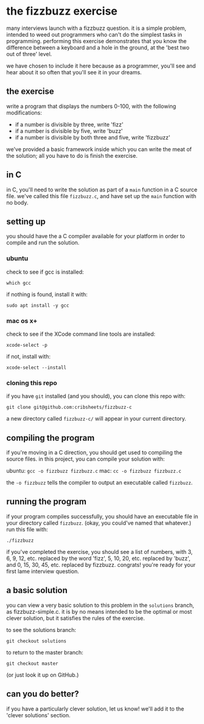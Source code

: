 # the fizzbuzz exercise

many interviews launch with a fizzbuzz question. it
is a simple problem, intended to weed out programmers
who can't do the simplest tasks in programming.
performing this exercise demonstrates that you know
the difference between a keyboard and a hole in
the ground, at the 'best two out of three' level.

we have chosen to include it here because as a programmer,
you'll see and hear about it so often that you'll see
it in your dreams.

## the exercise

write a program that displays the numbers 0-100, with
the following modifications:

* if a number is divisible by three, write 'fizz'
* if a number is divisible by five, write 'buzz'
* if a number is divisible by both three and five, write 'fizzbuzz'

we've provided a basic framework inside which you can
write the meat of the solution; all you have to do is
finish the exercise.

## in C

in C, you'll need to write the solution as part of a `main`
function in a C source file. we've called this file `fizzbuzz.c`,
and have set up the `main` function with no body.

## setting up

you should have the a C compiler available for your platform
in order to compile and run the solution.

### ubuntu

check to see if gcc is installed:

`which gcc`

if nothing is found, install it with:

`sudo apt install -y gcc`

### mac os x+

check to see if the XCode command line tools are installed:

`xcode-select -p`

if not, install with:

`xcode-select --install`

### cloning this repo

if you have `git` installed (and you should), you can clone
this repo with:

`git clone git@github.com:cribsheets/fizzbuzz-c`

a new directory called `fizzbuzz-c/` will appear in your
current directory.

## compiling the program

if you're moving in a C direction, you should get used to
compiling the source files. in this project, you can
compile your solution with:

ubuntu: `gcc -o fizzbuzz fizzbuzz.c`
mac: `cc -o fizzbuzz fizzbuzz.c`

the `-o fizzbuzz` tells the compiler to output an executable
called `fizzbuzz`.

## running the program

if your program compiles successfully, you should have an
executable file in your directory called `fizzbuzz`. (okay, 
you could've named that whatever.) run this file with:

`./fizzbuzz`

if you've completed the exercise, you should see a list
of numbers, with 3, 6, 9, 12, etc. replaced by the word 'fizz',
5, 10, 20, etc. replaced by 'buzz', and 0, 15, 30, 45, etc. 
replaced by fizzbuzz. congrats! you're ready for your first
lame interview question.

## a basic solution

you can view a very basic solution to this problem in the
`solutions` branch, as fizzbuzz-simple.c. it is by no means
intended to be the optimal or most clever solution, but it
satisfies the rules of the exercise.

to see the solutions branch:

`git checkout solutions`

to return to the master branch:

`git checkout master`

(or just look it up on GitHub.)

## can you do better?

if you have a particularly clever solution, let us know!
we'll add it to the 'clever solutions' section.
